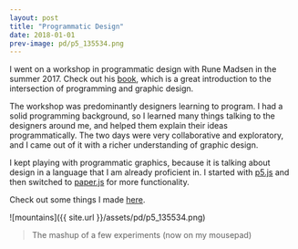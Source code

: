 ```yaml
---
layout: post
title: "Programmatic Design"
date: 2018-01-01
prev-image: pd/p5_135534.png
---
```


I went on a workshop in programmatic design with Rune Madsen in the summer 2017. Check out his [book](https://programmingdesignsystems.com/introduction/), which is a great introduction to the intersection of programming and graphic design.

The workshop was predominantly designers learning to program. I had a solid programming background, so I learned many things talking to the designers around me, and helped them explain their ideas programmatically. The two days were very collaborative and exploratory, and I came out of it with a richer understanding of graphic design.

I kept playing with programmatic graphics, because it is talking about design in a language that I am already proficient in. I started with [p5.js](https://p5js.org/) and then switched to [paper.js](http://paperjs.org/) for more functionality.

Check out some things I made [here](/art).

![mountains]({{ site.url }}/assets/pd/p5_135534.png)

> The mashup of a few experiments (now on my mousepad)


